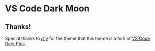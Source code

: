 # VS Code Dark Moon

## Thanks!

Special thanks to [d1y](https://github.com/d1y) for the theme that this theme is a fork of [VS Code Dark Plus](https://github.com/d1y/vscode_dark_plus.zed).
